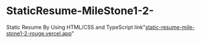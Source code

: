 ﻿# StaticResume-MileStone1-2-
Static Resume By Using HTML/CSS and TypeScript
link"[static-resume-mile-stone1-2-rouge.vercel.app](https://static-resume-mile-stone1-2-rouge.vercel.app/)"

